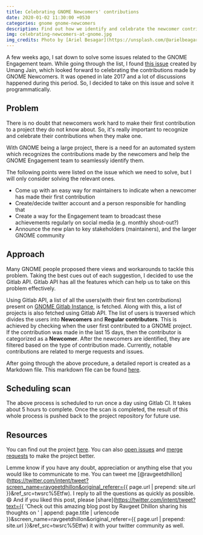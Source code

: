 ```yaml
---
title: Celebrating GNOME Newcomers' contributions
date: 2020-01-02 11:30:00 +0530
categories: gnome gnome-newcomers
description: Find out how we identify and celebrate the newcomer contributions at GNOME.
img: celebrating-newcomers-at-gnome.jpg
img_credits: Photo by [Ariel Besagar](https://unsplash.com/@arielbeagar) on [Unsplash](https://unsplash.com)
---
```


A few weeks ago, I sat down to solve some issues related to the GNOME Engagement team. While going through the list, I found [this issue](https://gitlab.gnome.org/Teams/Engagement/General/issues/8) created by Umang Jain, which looked forward to celebrating the contributions made by GNOME Newcomers. It was opened in late 2017 and a lot of discussions happened during this period. So, I decided to take on this issue and solve it programmatically.

## Problem

There is no doubt that newcomers work hard to make their first contribution to a project they do not know about. So, it's really important to recognize and celebrate their contributions when they make one.

With GNOME being a large project, there is a need for an automated system which recognizes the contributions made by the newcomers and help the GNOME Engagement team to seamlessly identify them.

The following points were listed on the issue which we need to solve, but I will only consider solving the relevant ones.

* Come up with an easy way for maintainers to indicate when a newcomer has made their first contribution
* Create/decide twitter account and a person responsible for handling that
* Create a way for the Engagement team to broadcast these achievements regularly on social media (e.g. monthly shout-out?)
* Announce the new plan to key stakeholders (maintainers), and the larger GNOME community 

## Approach

Many GNOME people proposed there views and workarounds to tackle this problem. Taking the best cues out of each suggestion, I decided to use the Gitlab API. Gitlab API has all the features which can help us to take on this problem effectively.

Using Gitlab API, a list of all the users(with their first ten contributions) present on [GNOME Gitlab Instance](https://gitlab.gnome.org/), is fetched. Along with this, a list of projects is also fetched using Gitlab API. The list of users is traversed which divides the users into **Newcomers** and **Regular contributors**. This is achieved by checking when the user first contributed to a GNOME project. If the contribution was made in the last 15 days, then the contributor is categorized as a **Newcomer**. After the newcomers are identified, they are filtered based on the type of contribution made. Currently, notable contributions are related to merge requests and issues.

After going through the above procedure, a detailed report is created as a Markdown file. This markdown file can be found [here](https://gitlab.gnome.org/ravgeetdhillon/newcomers-shoutout/blob/master/src/data/contributions.json).

## Scheduling scan

The above process is scheduled to run once a day using Gitlab CI. It takes about 5 hours to complete. Once the scan is completed, the result of this whole process is pushed back to the project repository for future use.

## Resources

You can find out the project [here](https://gitlab.gnome.org/ravgeetdhillon/newcomers-shoutout). You can also [open issues](https://gitlab.gnome.org/ravgeetdhillon/newcomers-shoutout/issues) and [merge requests](https://gitlab.gnome.org/ravgeetdhillon/newcomers-shoutoout/merge_requests) to make the project better. 

Lemme know if you have any doubt, appreciation or anything else that you would like to communicate to me. You can tweet me [@ravgeetdhillon](https://twitter.com/intent/tweet?screen_name=ravgeetdhillon&original_referer={{ page.url | prepend: site.url }}&ref_src=twsrc%5Etfw). I reply to all the questions as quickly as possible. 😄 And if you liked this post, please [share](https://twitter.com/intent/tweet?text={{ 'Check out this amazing blog post by Ravgeet Dhillon sharing his thoughts on ' | append: page.title | urlencode }}&screen_name=ravgeetdhillon&original_referer={{ page.url | prepend: site.url }}&ref_src=twsrc%5Etfw) it with your twitter community as well.
